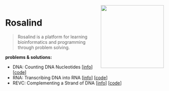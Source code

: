 <img src="http://rosalind.info/static/img/logo.png?v=1560257990"  width=200 align="right">

# Rosalind
> Rosalind is a platform for learning bioinformatics and programming through problem solving.

**problems & solutions:** 

* DNA: Counting DNA Nucleotides [[info](http://rosalind.info/problems/dna/)] [[code](https://github.com/nickliotta/cornell/blob/main/rosalind/rosalind_DNA.py)]
* RNA: Transcribing DNA into RNA [[info](http://rosalind.info/problems/rna/)] [[code](https://github.com/nickliotta/cornell/blob/main/rosalind/rosalind_RNA.py)]
* REVC: Complementing a Strand of DNA [[info](http://rosalind.info/problems/revc/)] [[code](https://github.com/nickliotta/cornell/blob/main/rosalind/rosalind_REVC.py)]